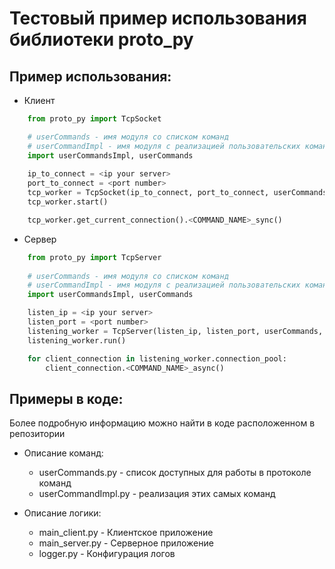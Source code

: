 # Тестовый пример использования библиотеки proto_py

## Пример использования:
- Клиент
```python
    from proto_py import TcpSocket

    # userCommands - имя модуля со списком команд
    # userCommandImpl - имя модуля с реализацией пользовательских команд
    import userCommandsImpl, userCommands
    
    ip_to_connect = <ip your server>
    port_to_connect = <port number>
    tcp_worker = TcpSocket(ip_to_connect, port_to_connect, userCommands, userCommandsImpl)
    tcp_worker.start()

    tcp_worker.get_current_connection().<COMMAND_NAME>_sync()
```
- Сервер
```python
    from proto_py import TcpServer
    
    # userCommands - имя модуля со списком команд
    # userCommandImpl - имя модуля с реализацией пользовательских команд
    import userCommandsImpl, userCommands

    listen_ip = <ip your server>
    listen_port = <port number>
    listening_worker = TcpServer(listen_ip, listen_port, userCommands, userCommandsImpl)
    listening_worker.run()

    for client_connection in listening_worker.connection_pool:
        client_connection.<COMMAND_NAME>_async()
```

## Примеры в коде:
Более подробную информацию можно найти в коде расположенном в репозитории
- Описание команд:
    - userCommands.py - список доступных для работы в протоколе команд
    - userCommandImpl.py - реализация этих самых команд
    
- Описание логики:
    - main_client.py - Клиентское приложение
    - main_server.py - Серверное приложение
    - logger.py - Конфигурация логов
